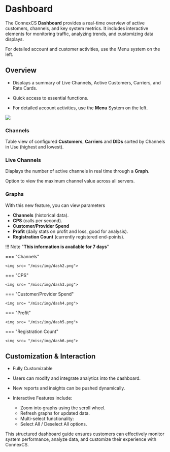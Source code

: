 # Dashboard

The ConnexCS **Dashboard** provides a real-time overview of active customers, channels, and key system metrics. It includes interactive elements for monitoring traffic, analyzing trends, and customizing data displays.

For detailed account and customer activities, use the Menu system on the left.  

## Overview

+ Displays a summary of Live Channels, Active Customers, Carriers, and Rate Cards.

+ Quick access to essential functions.

+ For detailed account activities, use the **Menu** System on the left.

<img src= "/misc/img/dash1.png">

### Channels

Table view of configured **Customers**, **Carriers** and **DIDs** sorted by Channels in Use (highest and lowest).

### Live Channels

Diaplays the number of active channels in real time through a **Graph**.

Option to view the maximum channel value across all servers.

### Graphs

With this new feature, you can view parameters

+ **Channels** (historical data).
+ **CPS** (calls per second).
+ **Customer/Provider Spend**
+ **Profit** (daily stats on profit and loss, good for analysis).
+ **Registration Count** (currently registered end-points).

!!! Note "**This information is available for 7 days**"

=== "Channels"

    <img src= "/misc/img/dash2.png">

=== "CPS"

    <img src= "/misc/img/dash3.png">

=== "Customer/Provider Spend"

    <img src= "/misc/img/dash4.png">

=== "Profit"

    <img src= "/misc/img/dash5.png">

=== "Registration Count"

    <img src= "/misc/img/dash6.png">

## Customization & Interaction

+ Fully Customizable

+ Users can modify and integrate analytics into the dashboard.

+ New reports and insights can be pushed dynamically.

+ Interactive Features include:

  + Zoom into graphs using the scroll wheel.
  + Refresh graphs for updated data.
  + Multi-select functionality:
  + Select All / Deselect All options.

This structured dashboard guide ensures customers can effectively monitor system performance, analyze data, and customize their experience with ConnexCS.

[top of page]: /misc/img/topofpage.png "Top of Page"
[dashboard]: /misc/img/dashboard.png "Dashboard"
[profit]: /misc/img/profit.png "Graph Actions"
<!--stackedit_data:
eyJoaXN0b3J5IjpbLTE4NDM0MTgyODBdfQ==
-->
